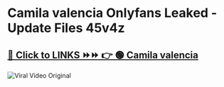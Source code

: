 
 # Camila valencia Onlyfans Leaked - Update Files 45v4z

## <h2><a href="https://clipsfans.com/Camila_valencia&ref=git">🔗 Click to LINKS ⏩⏩ 👉 🟢 Camila valencia </a></h2>

<a href="https://clipsfans.com/Camila_valencia&ref=git" rel="nofollow" data-target="animated-image.originalLink"><img src="https://i.ibb.co.com/xMMVF88/686577567.gif" alt="Viral Video Original" style="max-width: 100%; display: inline-block;" data-target="animated-image.originalImage"></a>

